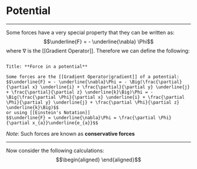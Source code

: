 # Potential
---
Some forces have a very special property that they can be written as:
$$\underline{F} = - \underline{\nabla} \Phi$$
where $\nabla$ is the [[Gradient Operator]]. Therefore we can define the following:

```ad-Definition

Title: **Force in a potential**

Some forces are the [[Gradient Operator|gradient]] of a potential:
$$\underline{F} = - \underline{\nabla}\Phi = - \Big(\frac{\partial}{\partial x} \underline{i} + \frac{\partial}{\partial y} \underline{j} + \frac{\partial}{\partial z} \underline{k}\Big)\Phi = - \Big(\frac{\partial \Phi}{\partial x} \underline{i} + \frac{\partial \Phi}{\partial y} \underline{j} + \frac{\partial \Phi}{\partial z} \underline{k}\Big)$$
or using [[Einstein's Notation]] 
$$\underline{F} = \underline{\nabla}\Phi = \frac{\partial \Phi}{\partial x_{a}}\underline{e_{a}}$$
```

*Note*: Such forces are known as **conservative forces**

---
Now consider the following calculations:
$$\begin{aligned} \end{aligned}$$